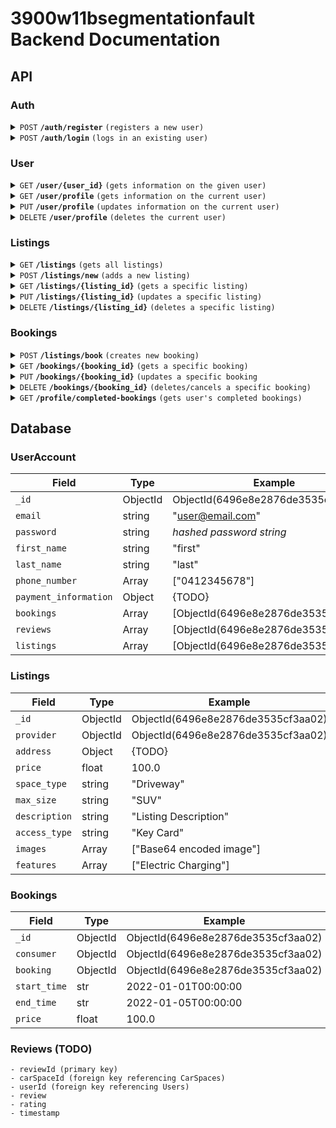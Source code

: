 # 3900w11bsegmentationfault Backend Documentation

## API

### Auth

<details>
  <summary><code>POST</code> <code><b>/auth/register</b></code> <code>(registers a new user)</code></summary>

##### Parameters

> | name             | type | data type | description   |
> |------------------|------|-----------|---------------|
> | Register Details | body | Object    | New User data |
>
> Register Details:
> ```
> {
>     "email": "example@email.com",
>     "password": "example_password"
>     "first_name": "example_first"
>     "last_name": "example_last"
>     "phone_number": "0412345678"
> }
> ```

##### Responses

> | http code | response                      |
> |-----------|-------------------------------|
> | `200`     | `{ "token": str(ObjectId) }`  |
> | `400`     | `{ "error": "_ is required"}` |

</details>

<details>
  <summary><code>POST</code> <code><b>/auth/login</b></code> <code>(logs in an existing user)</code></summary>

##### Parameters

> | name          | type | data type | description     |
> |---------------|------|-----------|-----------------|
> | Login Details | body | Object    | Login User data |
>
> Login Details:
> ```
> {
>     "email": "example@email.com",
>     "password": "example_password"
> }
> ```

##### Responses

> | http code | response                                  |
> |-----------|-------------------------------------------|
> | `200`     | `{ "token": str(ObjectId) }`              |
> | `400`     | `{ "error": "Invalid email or password"}` |

</details>

### User

<details>
  <summary><code>GET</code> <code><b>/user/{user_id}</b></code> <code>(gets information on the given user)</code></summary>

##### Parameters

> | name      | type | data type | description   |
> |-----------|------|-----------|---------------|
> | `user_id` | path | string    | User ObjectId |

##### Responses

> | http code | response                        |
> |-----------|---------------------------------|
> | `200`     | User Data Object                |
> | `400`     | `{ "error": "Invalid user id"}` |
>
> User Data Object:
> ```
> {
>     "_id": "6496e8e2876de3535cf3aa02",
>     "bookings": [],
>     "email": "example@gmail.com",
>     "first_name": "example_first",
>     "last_name": "example_last",
>     "listings": [],
>     "phone_number": [
>         "0412345678"
>     ],
>     "reviews": []
> }
> ```

</details>

<details>
  <summary><code>GET</code> <code><b>/user/profile</b></code> <code>(gets information on the current user)</code></summary>

##### Parameters

> | name            | type   | data type | description      |
> |-----------------|--------|-----------|------------------|
> | `Authorization` | header | string    | "Bearer {token}" |

##### Responses

> | http code | response         |
> |-----------|------------------|
> | `200`     | User Data Object |
> | `401`     | `Unauthorized`   |
>
> User Data Object:
> ```
> {
>     "_id": "6496e8e2876de3535cf3aa02",
>     "bookings": [],
>     "email": "example@gmail.com",
>     "first_name": "example_first",
>     "last_name": "example_last",
>     "payment_information": {
>       TODO
>     },
>     "listings": [],
>     "phone_number": [
>         "0412345678"
>     ],
>     "reviews": []
> }
> ```

</details>

<details>
  <summary><code>PUT</code> <code><b>/user/profile</b></code> <code>(updates information on the current user)</code></summary>

##### Parameters

> | name            | type   | data type | description               |
> |-----------------|--------|-----------|---------------------------|
> | `Authorization` | header | string    | "Bearer {token}"          |
> | Update Info     | body   | object    | Information to be updated |
>
> Update Info Example:
> ```
> {
>     "first_name": "new_first_name",
>     "last_name": "new_last_name"
> }
> ```
> _Note: for array typed fields, you must send the whole array to update_

##### Responses

> | http code | response                                       |
> |-----------|------------------------------------------------|
> | `200`     | `{}`                                           |
> | `401`     | `Unauthorized`                                 |
> | `400`     | `{ "error": "Cannot update <key>" }`           |
> | `400`     | `{ "error": "Invalid update key" }`            |
> | `400`     | `{ "error": "Update value has invalid type" }` |

</details>

<details>
  <summary><code>DELETE</code> <code><b>/user/profile</b></code> <code>(deletes the current user)</code></summary>

##### Parameters

> | name            | type   | data type | description               |
> |-----------------|--------|-----------|---------------------------|
> | `Authorization` | header | string    | "Bearer {token}"          |

##### Responses

> | http code | response                                       |
> |-----------|------------------------------------------------|
> | `200`     | `{}`                                           |
> | `401`     | `Unauthorized`                                 |

</details>

### Listings

<details>
  <summary><code>GET</code> <code><b>/listings</b></code> <code>(gets all listings)</code></summary>

##### Parameters

> | name   | type   | data type | description |
> |--------|--------|-----------|-------------|
> | `None` |        |           |             |

##### Responses

> | http code | response                         |
> |-----------|----------------------------------|
> | `200`     | `{ "listings": Listings Array }` |

</details>

<details>
  <summary><code>POST</code> <code><b>/listings/new</b></code> <code>(adds a new listing)</code></summary>

##### Parameters

> | name             | type   | data type | description      |
> |------------------|--------|-----------|------------------|
> | `Authorization`  | header | string    | "Bearer {token}" |
> | New Listing Info | body   | object    | Listing Object   |
>
> Update Info Example:
> ```
> {
>     "address": {
>         TODO
>     },
>     "price": 100,
>     "space_type": "Driveway",
>     "max_size": "SUV",
>     "description": "Listing Description",
>     "access_type": "Key Card",
>     "images": [
>         "Base64 Encoded Image"
>     ],
>     "features": [
>         "Electric Vehicle Charging"
>     ],
> }
> ```

##### Responses

> | http code | response                                   |
> |-----------|--------------------------------------------|
> | `200`     | `{}`                                       |
> | `401`     | `Unauthorized`                             |
> | `400`     | `{ "error": "Valid <field> is required" }` |

</details>

<details>
  <summary><code>GET</code> <code><b>/listings/{listing_id}</b></code> <code>(gets a specific listing)</code></summary>

##### Parameters

> | name         | type  | data type     | description      |
> |--------------|-------|---------------|------------------|
> | `listing_id` | path  | str(ObjectId) | Listing ObjectId |

##### Responses

> | http code | response                            |
> |-----------|-------------------------------------|
> | `200`     | Listing Information Object          |
> | `401`     | `Unauthorized`                      |
> | `400`     | `{ "error": "Invalid listing id" }` |
>
> Listing Info Example:
> ```
> {
>     "_id": str(ObjectId())
>     "provider": str(ObjectId())
>     "address": {
>         TODO
>     },
>     "price": 100,
>     "space_type": "Driveway",
>     "max_size": "SUV",
>     "description": "Listing Description",
>     "access_type": "Key Card",
>     "images": [
>         "Base64 Encoded Image"
>     ],
>     "features": [
>         "Electric Vehicle Charging"
>     ],
> }
> ```

</details>

<details>
  <summary><code>PUT</code> <code><b>/listings/{listing_id}</b></code> <code>(updates a specific listing)</code></summary>

##### Parameters

> | name         | type  | data type     | description      |
> |--------------|-------|---------------|------------------|
> | `listing_id` | path  | str(ObjectId) | Listing ObjectId |
> | Update Info  | path  | str(ObjectId) | Listing ObjectId |
>
> Update Info Example:
> ```
> {
>     "price": 200,
>     "space_type": "Garage",
> }
> ```
> _Note: for array typed fields, you must send the whole array to update_

##### Responses

> | http code | response                            |
> |-----------|-------------------------------------|
> | `200`     | `{}`                                |
> | `401`     | `Unauthorized`                      |
> | `400`     | `{ "error": "Invalid listing id" }` |

</details>

<details>
  <summary><code>DELETE</code> <code><b>/listings/{listing_id}</b></code> <code>(deletes a specific listing)</code></summary>

##### Parameters

> | name         | type  | data type     | description      |
> |--------------|-------|---------------|------------------|
> | `listing_id` | path  | str(ObjectId) | Listing ObjectId |

##### Responses

> | http code | response       |
> |-----------|----------------|
> | `200`     | `{}`           |
> | `401`     | `Unauthorized` |

</details>

### Bookings

<details>
  <summary><code>POST</code> <code><b>/listings/book</b></code> <code>(creates new booking)</code></summary>

##### Parameters

> | name             | type | data type | description      |
> |------------------|------|-----------|------------------|
> | Booking Details  | body | Object    | New booking data |
>
> Booking Details:
> ```
> {
>     "consumer": ObjectId(6496e8e2876de3535cf3aa02)
>     "listing_id": ObjectId(6496e8e2876de3535cf3aa02)
>     "start_time": '2022-01-01T00:00:00'
>     "end_time": '2022-01-23T00:00:00'
>     "price": 100.0
> }
> ```

##### Responses

> | http code | response                          |
> |-----------|-----------------------------------|
> | `200`     | `{ "token": str(ObjectId) }`      |
> | `400`     | `{ "error": "_ is required"}`     |
> | `400`     | `{ "error": "Invalid time slot"}` |

</details>

<details>
  <summary><code>GET</code> <code><b>/bookings/{booking_id}</b></code> <code>(gets a specific booking)</code></summary>

##### Parameters

> | name         | type  | data type     | description      |
> |--------------|-------|---------------|------------------|
> | `booking_id` | path  | str(ObjectId) | Booking ObjectId |

##### Responses

> | http code | response                            |
> |-----------|-------------------------------------|
> | `200`     | Booking Information Object          |
> | `401`     | `Unauthorized`                      |
> | `400`     | `{ "error": "Invalid booking id" }` |
>
> Booking Info Example:
> ```
> {
>     "_id": str(ObjectId())
>     "consumer": str(ObjectId())
>     "listing_id": str(ObjectId())
>     "start_time": '2022-01-01T00:00:00'
>     "end_time": '2022-01-23T00:00:00'
>     "price": 100.0
> }
> ```
</details>

<details>
  <summary><code>PUT</code> <code><b>/bookings/{booking_id}</b></code> <code>(updates a specific booking</code></summary>
  
##### PARAMETERS

> | name         | type  | data type     | description      |
> |--------------|-------|---------------|------------------|
> | `booking_id` | path  | str(ObjectId) | Booking ObjectId |
> | Update Info  | path  | str(ObjectId) | Booking ObjectId |
>
> Update Info Example:
> ```
> {
>     "price": 200.0
>     "start_time": '2022-01-01T00:00:00'
> }

##### Responses

> | http code | response                            |
> |-----------|-------------------------------------|
> | `200`     | `{}`                                |
> | `401`     | `Unauthorized`                      |
> | `400`     | `{ "error": "Invalid _" }`          |

</details>

<details>
  <summary><code>DELETE</code> <code><b>/bookings/{booking_id}</b></code> <code>(deletes/cancels a specific booking)</code></summary>

##### Parameters

> | name         | type  | data type     | description      |
> |--------------|-------|---------------|------------------|
> | `booking_id` | path  | str(ObjectId) | Booking ObjectId |

##### Responses

> | http code | response       |
> |-----------|----------------|
> | `200`     | `{}`           |
> | `401`     | `Unauthorized` |

</details>

<details>
  <summary><code>GET</code> <code><b>/profile/completed-bookings</b></code> <code>(gets user's completed bookings)</code></summary>

##### Parameters

> | name            | type   | data type | description               |
> |-----------------|--------|-----------|---------------------------|
> | `Authorization` | header | string    | "Bearer {token}"          |

##### Responses

> | http code | response                    |
> |-----------|-----------------------------|
> | `200`     | `{}` or `[{booking_infos}]` |

</details>

## Database

### UserAccount

| Field                 | Type     | Example                              |
| --------------------- | -------- | ------------------------------------ |
| `_id`                 | ObjectId | ObjectId(6496e8e2876de3535cf3aa02)   |
| `email`               | string   | "user@email.com"                     |
| `password`            | string   | _hashed password string_             |
| `first_name`          | string   | "first"                              |
| `last_name`           | string   | "last"                               |
| `phone_number`        | Array    | ["0412345678"]                       |
| `payment_information` | Object   | {TODO}                               |
| `bookings`            | Array    | [ObjectId(6496e8e2876de3535cf3aa02)] |
| `reviews`             | Array    | [ObjectId(6496e8e2876de3535cf3aa02)] |
| `listings`            | Array    | [ObjectId(6496e8e2876de3535cf3aa02)] |

### Listings

| Field         | Type     | Example                            |
| ------------- | -------- | -----------------------------------|
| `_id`         | ObjectId | ObjectId(6496e8e2876de3535cf3aa02) |
| `provider`    | ObjectId | ObjectId(6496e8e2876de3535cf3aa02) |
| `address`     | Object   | {TODO}                             |
| `price`       | float    | 100.0                              |
| `space_type`  | string   | "Driveway"                         |
| `max_size`    | string   | "SUV"                              |
| `description` | string   | "Listing Description"              |
| `access_type` | string   | "Key Card"                         |
| `images`      | Array    | ["Base64 encoded image"]           |
| `features`    | Array    | ["Electric Charging"]              |

### Bookings

| Field         | Type     | Example                            |
| ------------- | -------- | -----------------------------------|
| `_id`         | ObjectId | ObjectId(6496e8e2876de3535cf3aa02) |
| `consumer`    | ObjectId | ObjectId(6496e8e2876de3535cf3aa02) |
| `booking`     | ObjectId | ObjectId(6496e8e2876de3535cf3aa02) |
| `start_time`  | str      | 2022-01-01T00:00:00                |
| `end_time`    | str      | 2022-01-05T00:00:00                |
| `price`       | float    | 100.0                              |

### Reviews (TODO)

    - reviewId (primary key)
    - carSpaceId (foreign key referencing CarSpaces)
    - userId (foreign key referencing Users)
    - review
    - rating
    - timestamp